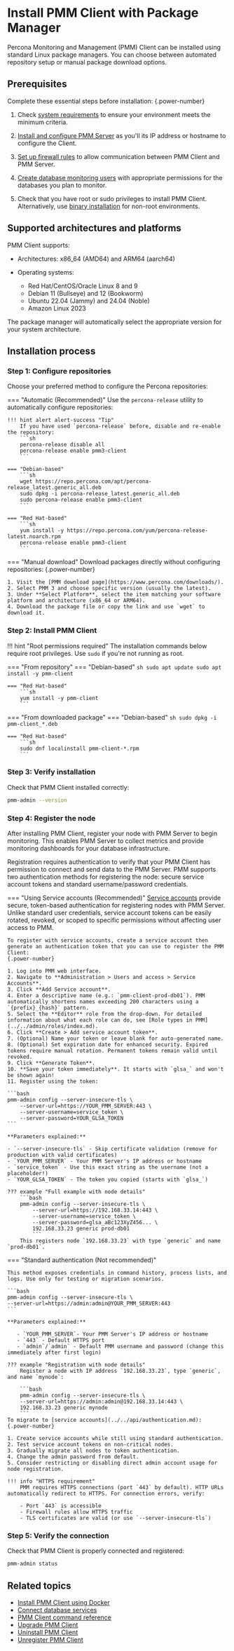 # Install PMM Client with Package Manager
Percona Monitoring and Management (PMM) Client can be installed using standard Linux package managers. You can choose between automated repository setup or manual package download options.

## Prerequisites

Complete these essential steps before installation:
{.power-number}

1. Check [system requirements](prerequisites.md) to ensure your environment meets the minimum criteria.

2. [Install and configure PMM Server](../install-pmm-server/index.md) as you'll its IP address or hostname to configure the Client.

3. [Set up firewall rules](../plan-pmm-installation/network_and_firewall.md) to allow communication between PMM Client and PMM Server.

4. [Create database monitoring users](prerequisites.md#database-monitoring-requirements) with appropriate permissions for the databases you plan to monitor.

5. Check that you have root or sudo privileges to install PMM Client. Alternatively, use [binary installation](binary_package.md) for non-root environments.

## Supported architectures and platforms
PMM Client supports:

- Architectures: x86_64 (AMD64) and ARM64 (aarch64)
- Operating systems:

    - Red Hat/CentOS/Oracle Linux 8 and 9
    - Debian 11 (Bullseye) and 12 (Bookworm)
    - Ubuntu 22.04 (Jammy) and 24.04 (Noble)
    - Amazon Linux 2023

The package manager will automatically select the appropriate version for your system architecture.

## Installation process

### Step 1: Configure repositories

Choose your preferred method to configure the Percona repositories:

=== "Automatic (Recommended)"
    Use the `percona-release` utility to automatically configure repositories:

    !!! hint alert alert-success "Tip"
        If you have used `percona-release` before, disable and re-enable the repository:
        ```sh
        percona-release disable all
        percona-release enable pmm3-client
        ```

    === "Debian-based"
        ```sh
        wget https://repo.percona.com/apt/percona-release_latest.generic_all.deb
        sudo dpkg -i percona-release_latest.generic_all.deb
        sudo percona-release enable pmm3-client
        ```

    === "Red Hat-based"
        ```sh
        yum install -y https://repo.percona.com/yum/percona-release-latest.noarch.rpm
        percona-release enable pmm3-client
        ```

=== "Manual download"
    Download packages directly without configuring repositories:
    {.power-number}

    1. Visit the [PMM download page](https://www.percona.com/downloads/).
    2. Select PMM 3 and choose specific version (usually the latest).
    3. Under **Select Platform**, select the item matching your software platform and architecture (x86_64 or ARM64).
    4. Download the package file or copy the link and use `wget` to download it.

### Step 2: Install PMM Client

!!! hint "Root permissions required"
    The installation commands below require root privileges. Use `sudo` if you're not running as root.

=== "From repository"
    === "Debian-based"
        ```sh
        sudo apt update
        sudo apt install -y pmm-client
        ```

    === "Red Hat-based"
        ```sh
        yum install -y pmm-client
        ```

=== "From downloaded package"
    === "Debian-based"
        ```sh
        sudo dpkg -i pmm-client_*.deb
        ```

    === "Red Hat-based"
        ```sh
        sudo dnf localinstall pmm-client-*.rpm
        ```

### Step 3: Verify installation

Check that PMM Client installed correctly:

```sh
pmm-admin --version
```

### Step 4: Register the node

After installing PMM Client, register your node with PMM Server to begin monitoring. This enables PMM Server to collect metrics and provide monitoring dashboards for your database infrastructure.

Registration requires authentication to verify that your PMM Client has permission to connect and send data to the PMM Server. PMM supports two authentication methods for registering the node: secure service account tokens and standard username/password credentials.

=== "Using Service accounts (Recommended)"
    [Service accounts](../../api/authentication.md) provide secure, token-based authentication for registering nodes with PMM Server. Unlike standard user credentials, service account tokens can be easily rotated, revoked, or scoped to specific permissions without affecting user access to PMM.

    To register with service accounts, create a service account then generate an authentication token that you can use to register the PMM Client:
    {.power-number}

    1. Log into PMM web interface.
    2. Navigate to **Administration > Users and access > Service Accounts**.
    3. Click **Add Service account**.
    4. Enter a descriptive name (e.g.: `pmm-client-prod-db01`). PMM automatically shortens names exceeding 200 characters using a `{prefix}_{hash}` pattern.
    5. Select the **Editor** role from the drop-down. For detailed information about what each role can do, see [Role types in PMM](../../admin/roles/index.md).
    6. Click **Create > Add service account token**.
    7. (Optional) Name your token or leave blank for auto-generated name.
    8. (Optional) Set expiration date for enhanced security. Expired tokens require manual rotation. Permanent tokens remain valid until revoked.
    9. Click **Generate Token**.
    10. **Save your token immediately**. It starts with `glsa_` and won't be shown again!
    11. Register using the token:

    ```bash
    pmm-admin config --server-insecure-tls \
        --server-url=https://YOUR_PMM_SERVER:443 \
        --server-username=service_token \
        --server-password=YOUR_GLSA_TOKEN
    ```

    **Parameters explained:**

    - `--server-insecure-tls` - Skip certificate validation (remove for production with valid certificates)
    - `YOUR_PMM_SERVER` - Your PMM Server's IP address or hostname
    - `service_token` - Use this exact string as the username (not a placeholder!)
    - `YOUR_GLSA_TOKEN` - The token you copied (starts with `glsa_`)

    ??? example "Full example with node details"
        ```bash
        pmm-admin config --server-insecure-tls \
            --server-url=https://192.168.33.14:443 \
            --server-username=service_token \
            --server-password=glsa_aBc123XyZ456... \
            192.168.33.23 generic prod-db01
            ```
        This registers node `192.168.33.23` with type `generic` and name `prod-db01`.

=== "Standard authentication (Not recommended)"

    This method exposes credentials in command history, process lists, and logs. Use only for testing or migration scenarios.

    ```bash
    pmm-admin config --server-insecure-tls \
    --server-url=https://admin:admin@YOUR_PMM_SERVER:443
    ```

    **Parameters explained:**

       - `YOUR_PMM_SERVER`- Your PMM Server's IP address or hostname
       - `443` - Default HTTPS port
       - `admin`/`admin` - Default PMM username and password (change this immediately after first login)

    ??? example "Registration with node details"
        Register a node with IP address `192.168.33.23`, type `generic`, and name `mynode`:

        ```bash
        pmm-admin config --server-insecure-tls \
        --server-url=https://admin:admin@192.168.33.14:443 \
        192.168.33.23 generic mynode
        ```
    To migrate to [service accounts](../../api/authentication.md):
    {.power-number}

    1. Create service accounts while still using standard authentication.
    2. Test service account tokens on non-critical nodes.
    3. Gradually migrate all nodes to token authentication.
    4. Change the admin password from default.
    5. Consider restricting or disabling direct admin account usage for node registration.

    !!! info "HTTPS requirement"
        PMM requires HTTPS connections (port `443` by default). HTTP URLs automatically redirect to HTTPS. For connection errors, verify:

        - Port `443` is accessible
        - Firewall rules allow HTTPS traffic
        - TLS certificates are valid (or use `--server-insecure-tls`)

### Step 5: Verify the connection

Check that PMM Client is properly connected and registered:

```sh
pmm-admin status
```

## Related topics

- [Install PMM Client using Docker](../install-pmm-client/docker.md) 
- [Connect database services](../install-pmm-client/connect-database/index.md) 
- [PMM Client command reference](../../use/commands/pmm-admin.md) 
- [Upgrade PMM Client](../../pmm-upgrade/upgrade_client.md) 
- [Uninstall PMM Client](../../uninstall-pmm/index.md)
- [Unregister PMM Client](../../uninstall-pmm/unregister_client.md)
